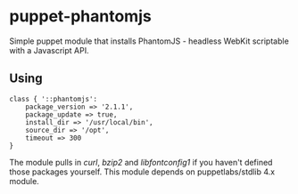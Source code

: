 puppet-phantomjs
===============

Simple puppet module that installs PhantomJS - headless WebKit scriptable with a Javascript API.

Using
-----

	class { '::phantomjs':
		package_version => '2.1.1',
		package_update => true,
		install_dir => '/usr/local/bin',
		source_dir => '/opt',
		timeout => 300
	}

The module pulls in *curl*, *bzip2* and *libfontconfig1* if you haven't defined those packages yourself.
This module depends on puppetlabs/stdlib 4.x module.
